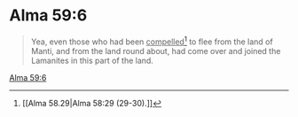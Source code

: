 # Alma 59:6

> Yea, even those who had been <u>compelled</u>[^a] to flee from the land of Manti, and from the land round about, had come over and joined the Lamanites in this part of the land.

[Alma 59:6](https://www.churchofjesuschrist.org/study/scriptures/bofm/alma/59?lang=eng&id=p6#p6)


[^a]: [[Alma 58.29|Alma 58:29 (29-30).]]
